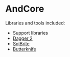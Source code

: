 # AndCore
Libraries and tools included:
 - Support libraries
 - [Dagger 2](http://google.github.io/dagger/)
 - [SqlBrite](https://github.com/square/sqlbrite)
 - [Butterknife](https://github.com/JakeWharton/butterknife)

<!-- Libraries and tools included: -->

<!-- - Support libraries -->
<!-- - RecyclerViews and CardViews  -->
<!-- - [RxJava](https://github.com/ReactiveX/RxJava) and [RxAndroid](https://github.com/ReactiveX/RxAndroid)  -->
<!-- - [Retrofit 2](http://square.github.io/retrofit/) -->
<!-- - [Dagger 2](http://google.github.io/dagger/) -->
<!-- - [SqlBrite](https://github.com/square/sqlbrite) -->
<!-- - [Butterknife](https://github.com/JakeWharton/butterknife) -->
<!-- - [Timber](https://github.com/JakeWharton/timber) -->
<!-- - [Glide](https://github.com/bumptech/glide) -->
<!-- - [AutoValue](https://github.com/google/auto/tree/master/value) with extensions [AutoValueParcel](https://github.com/rharter/auto-value-parcel) and [AutoValueGson](https://github.com/rharter/auto-value-gson) -->
<!-- - Functional tests with [Espresso](https://google.github.io/android-testing-support-library/docs/espresso/index.html) -->
<!-- - [Robolectric](http://robolectric.org/) -->
<!-- - [Mockito](http://mockito.org/) -->
<!-- - [Checkstyle](http://checkstyle.sourceforge.net/), [PMD](https://pmd.github.io/) and [Findbugs](http://findbugs.sourceforge.net/) for code analysis -->

<!-- ## Requirements -->

<!-- - JDK 1.8 -->
<!-- - [Android SDK](http://developer.android.com/sdk/index.html). -->
<!-- - Android N [(API 24) ](http://developer.android.com/tools/revisions/platforms.html). -->
<!-- - Latest Android SDK Tools and build tools. -->


<!-- ## Architecture -->

<!-- This project follows ribot's Android architecture guidelines that are based on [MVP (Model View Presenter)](https://en.wikipedia.org/wiki/Model%E2%80%93view%E2%80%93presenter). Read more about them [here](https://github.com/ribot/android-guidelines/blob/master/architecture_guidelines/android_architecture.md).  -->

<!-- ![](https://github.com/ribot/android-guidelines/raw/master/architecture_guidelines/architecture_diagram.png) -->

<!-- ### How to implement a new screen following MVP -->

<!-- Imagine you have to implement a sign in screen.  -->

<!-- 1. Create a new package under `ui` called `signin` -->
<!-- 2. Create an new Activity called `ActivitySignIn`. You could also use a Fragment. -->
<!-- 3. Define the view interface that your Activity is going to implement. Create a new interface called `SignInMvpView` that extends `MvpView`. Add the methods that you think will be necessary, e.g. `showSignInSuccessful()` -->
<!-- 4. Create a `SignInPresenter` class that extends `BasePresenter<SignInMvpView>` -->
<!-- 5. Implement the methods in `SignInPresenter` that your Activity requires to perform the necessary actions, e.g. `signIn(String email)`. Once the sign in action finishes you should call `getMvpView().showSignInSuccessful()`. -->
<!-- 6. Create a `SignInPresenterTest`and write unit tests for `signIn(email)`. Remember to mock the  `SignInMvpView` and also the `DataManager`. -->
<!-- 7. Make your  `ActivitySignIn` implement `SignInMvpView` and implement the required methods like `showSignInSuccessful()` -->
<!-- 8. In your activity, inject a new instance of `SignInPresenter` and call `presenter.attachView(this)` from `onCreate` and `presenter.detachView()` from `onDestroy()`. Also, set up a click listener in your button that calls `presenter.signIn(email)`. -->

<!-- ## Code Quality -->

<!-- This project integrates a combination of unit tests, functional test and code analysis tools.  -->

<!-- ### Tests -->

<!-- To run **unit** tests on your machine: -->

<!-- ```  -->
<!-- ./gradlew test -->
<!-- ```  -->

<!-- To run **functional** tests on connected devices: -->

<!-- ```  -->
<!-- ./gradlew connectedAndroidTest -->
<!-- ```  -->

<!-- Note: For Android Studio to use syntax highlighting for Automated tests and Unit tests you **must** switch the Build Variant to the desired mode. -->

<!-- ### Code Analysis tools  -->

<!-- The following code analysis tools are set up on this project: -->

<!-- * [PMD](https://pmd.github.io/): It finds common programming flaws like unused variables, empty catch blocks, unnecessary object creation, and so forth. See [this project's PMD ruleset](config/quality/pmd/pmd-ruleset.xml). -->

<!-- ```  -->
<!-- ./gradlew pmd -->
<!-- ``` -->

<!-- * [Findbugs](http://findbugs.sourceforge.net/): This tool uses static analysis to find bugs in Java code. Unlike PMD, it uses compiled Java bytecode instead of source code. -->

<!-- ``` -->
<!-- ./gradlew findbugs -->
<!-- ``` -->

<!-- * [Checkstyle](http://checkstyle.sourceforge.net/): It ensures that the code style follows [our Android code guidelines](https://github.com/ribot/android-guidelines/blob/master/project_and_code_guidelines.md#2-code-guidelines). See our [checkstyle config file](config/quality/checkstyle/checkstyle-config.xml). -->

<!-- ``` -->
<!-- ./gradlew checkstyle -->
<!-- ``` -->

<!-- ### The check task -->

<!-- To ensure that your code is valid and stable use check:  -->

<!-- ``` -->
<!-- ./gradlew check -->
<!-- ``` -->

<!-- This will run all the code analysis tools and unit tests in the following order: -->

<!-- ![Check Diagram](images/check-task-diagram.png) -->
 <!--  -->
<!-- ## Distribution -->

<!-- The project can be distributed using either [Crashlytics](http://support.crashlytics.com/knowledgebase/articles/388925-beta-distributions-with-gradle) or the [Google Play Store](https://github.com/Triple-T/gradle-play-publisher). -->

<!-- ### Play Store -->

<!-- We use the __Gradle Play Publisher__ plugin. Once set up correctly, you will be able to push new builds to -->
<!-- the Alpha, Beta or production channels like this -->

<!-- ``` -->
<!-- ./gradlew publishApkRelease -->
<!-- ``` -->
<!-- Read [plugin documentation](https://github.com/Triple-T/gradle-play-publisher) for more info. -->
